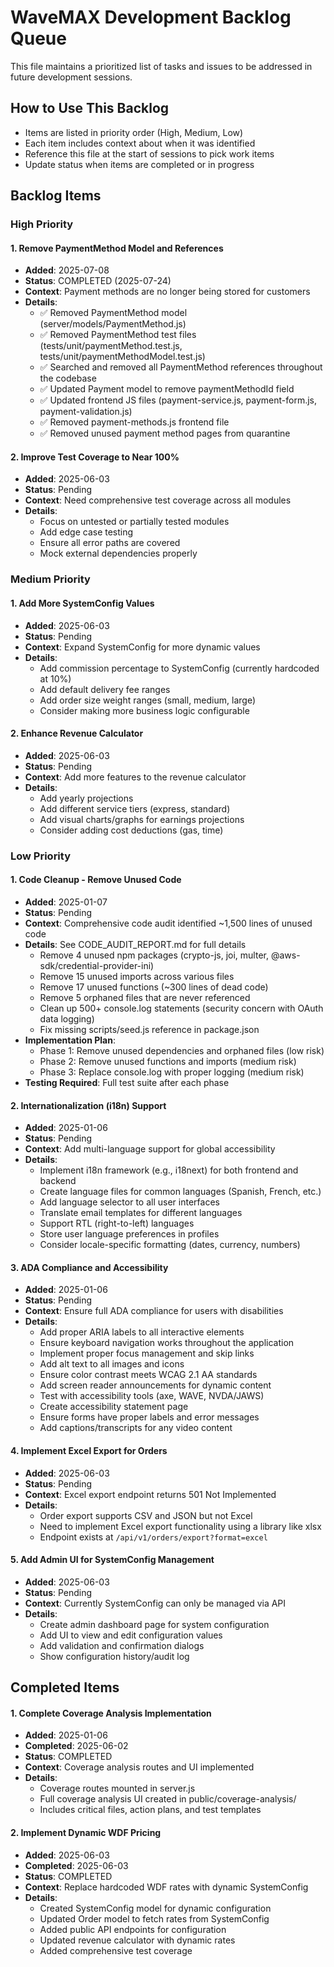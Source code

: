 # WaveMAX Development Backlog Queue

This file maintains a prioritized list of tasks and issues to be addressed in future development sessions.

## How to Use This Backlog
- Items are listed in priority order (High, Medium, Low)
- Each item includes context about when it was identified
- Reference this file at the start of sessions to pick work items
- Update status when items are completed or in progress

## Backlog Items

### High Priority

#### 1. Remove PaymentMethod Model and References
- **Added**: 2025-07-08
- **Status**: COMPLETED (2025-07-24)
- **Context**: Payment methods are no longer being stored for customers
- **Details**:
  - ✅ Removed PaymentMethod model (server/models/PaymentMethod.js)
  - ✅ Removed PaymentMethod test files (tests/unit/paymentMethod.test.js, tests/unit/paymentMethodModel.test.js)
  - ✅ Searched and removed all PaymentMethod references throughout the codebase
  - ✅ Updated Payment model to remove paymentMethodId field
  - ✅ Updated frontend JS files (payment-service.js, payment-form.js, payment-validation.js)
  - ✅ Removed payment-methods.js frontend file
  - ✅ Removed unused payment method pages from quarantine

#### 2. Improve Test Coverage to Near 100%
- **Added**: 2025-06-03
- **Status**: Pending
- **Context**: Need comprehensive test coverage across all modules
- **Details**:
  - Focus on untested or partially tested modules
  - Add edge case testing
  - Ensure all error paths are covered
  - Mock external dependencies properly

### Medium Priority

#### 1. Add More SystemConfig Values
- **Added**: 2025-06-03
- **Status**: Pending
- **Context**: Expand SystemConfig for more dynamic values
- **Details**:
  - Add commission percentage to SystemConfig (currently hardcoded at 10%)
  - Add default delivery fee ranges
  - Add order size weight ranges (small, medium, large)
  - Consider making more business logic configurable

#### 2. Enhance Revenue Calculator
- **Added**: 2025-06-03  
- **Status**: Pending
- **Context**: Add more features to the revenue calculator
- **Details**:
  - Add yearly projections
  - Add different service tiers (express, standard)
  - Add visual charts/graphs for earnings projections
  - Consider adding cost deductions (gas, time)

### Low Priority

#### 1. Code Cleanup - Remove Unused Code
- **Added**: 2025-01-07
- **Status**: Pending
- **Context**: Comprehensive code audit identified ~1,500 lines of unused code
- **Details**: See CODE_AUDIT_REPORT.md for full details
  - Remove 4 unused npm packages (crypto-js, joi, multer, @aws-sdk/credential-provider-ini)
  - Remove 15 unused imports across various files
  - Remove 17 unused functions (~300 lines of dead code)
  - Remove 5 orphaned files that are never referenced
  - Clean up 500+ console.log statements (security concern with OAuth data logging)
  - Fix missing scripts/seed.js reference in package.json
- **Implementation Plan**:
  - Phase 1: Remove unused dependencies and orphaned files (low risk)
  - Phase 2: Remove unused functions and imports (medium risk)
  - Phase 3: Replace console.log with proper logging (medium risk)
- **Testing Required**: Full test suite after each phase

#### 2. Internationalization (i18n) Support
- **Added**: 2025-01-06
- **Status**: Pending
- **Context**: Add multi-language support for global accessibility
- **Details**:
  - Implement i18n framework (e.g., i18next) for both frontend and backend
  - Create language files for common languages (Spanish, French, etc.)
  - Add language selector to all user interfaces
  - Translate email templates for different languages
  - Support RTL (right-to-left) languages
  - Store user language preferences in profiles
  - Consider locale-specific formatting (dates, currency, numbers)

#### 3. ADA Compliance and Accessibility
- **Added**: 2025-01-06
- **Status**: Pending
- **Context**: Ensure full ADA compliance for users with disabilities
- **Details**:
  - Add proper ARIA labels to all interactive elements
  - Ensure keyboard navigation works throughout the application
  - Implement proper focus management and skip links
  - Add alt text to all images and icons
  - Ensure color contrast meets WCAG 2.1 AA standards
  - Add screen reader announcements for dynamic content
  - Test with accessibility tools (axe, WAVE, NVDA/JAWS)
  - Create accessibility statement page
  - Ensure forms have proper labels and error messages
  - Add captions/transcripts for any video content

#### 4. Implement Excel Export for Orders
- **Added**: 2025-06-03
- **Status**: Pending
- **Context**: Excel export endpoint returns 501 Not Implemented
- **Details**:
  - Order export supports CSV and JSON but not Excel
  - Need to implement Excel export functionality using a library like xlsx
  - Endpoint exists at `/api/v1/orders/export?format=excel`

#### 5. Add Admin UI for SystemConfig Management
- **Added**: 2025-06-03
- **Status**: Pending
- **Context**: Currently SystemConfig can only be managed via API
- **Details**:
  - Create admin dashboard page for system configuration
  - Add UI to view and edit configuration values
  - Add validation and confirmation dialogs
  - Show configuration history/audit log

## Completed Items

#### 1. Complete Coverage Analysis Implementation
- **Added**: 2025-01-06
- **Completed**: 2025-06-02
- **Status**: COMPLETED
- **Context**: Coverage analysis routes and UI implemented
- **Details**:
  - Coverage routes mounted in server.js
  - Full coverage analysis UI created in public/coverage-analysis/
  - Includes critical files, action plans, and test templates

#### 2. Implement Dynamic WDF Pricing
- **Added**: 2025-06-03
- **Completed**: 2025-06-03
- **Status**: COMPLETED
- **Context**: Replace hardcoded WDF rates with dynamic SystemConfig
- **Details**:
  - Created SystemConfig model for dynamic configuration
  - Updated Order model to fetch rates from SystemConfig
  - Added public API endpoints for configuration
  - Updated revenue calculator with dynamic rates
  - Added comprehensive test coverage